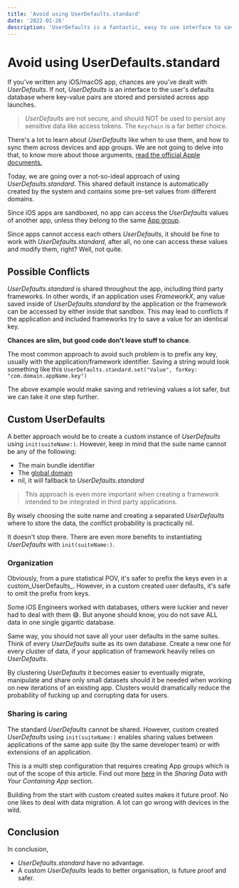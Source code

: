 ```yaml
---
title: 'Avoid using UserDefaults.standard'
date: '2022-01-26'
description: 'UserDefaults is a fantastic, easy to use interface to save and retrieve data quickly. But do not use the standard instance.'
---
```


# Avoid using UserDefaults.standard

If you've written any iOS/macOS app, chances are you've dealt with _UserDefaults_. If not, _UserDefaults_ is an interface to the user's defaults database where key-value pairs are stored and persisted across app launches.

> _UserDefaults_ are not secure, and should NOT be used to persist any sensitive data like access tokens. The `Keychain` is a far better choice.

There's a lot to learn about _UserDefaults_ like when to use them, and how to sync them across devices and app groups. We are not going to delve into that, to know more about those arguments, [read the official Apple documents.](https://developer.apple.com/documentation/foundation/userdefaults)

Today, we are going over a not-so-ideal approach of using _UserDefaults.standard_. This shared default instance is automatically created by the system and contains some pre-set values from different domains. 

Since iOS apps are sandboxed, no app can access the _UserDefaults_ values of another app, unless they belong to the same [App group](https://developer.apple.com/documentation/bundleresources/entitlements/com_apple_security_application-groups).

Since apps cannot access each others _UserDefaults_, it should be fine to work with _UserDefaults.standard_, after all, no one can access these values and modify them, right? Well, not quite.

## Possible Conflicts

_UserDefaults.standard_ is shared throughout the app, including third party frameworks. In other words, if an application uses _FrameworkX_, any value saved inside of _UserDefaults.standard_ by the application or the framework can be accessed by either inside that sandbox. This may lead to conflicts if the application and included frameworks try to save a value for an identical key.

**Chances are slim, but good code don't leave stuff to chance**.

The most common approach to avoid such problem is to prefix any key, usually with the application/framework identifier. Saving a string would look something like this `UserDefaults.standard.set("Value", forKey: "com.domain.appName.key")`

The above example would make saving and retrieving values a lot safer, but we can take it one step further.

## Custom UserDefaults

A better approach would be to create a custom instance of _UserDefaults_ using `init(suiteName:)`. However, keep in mind that the suite name cannot be any of the following:
- The main bundle identifier
- The [global domain](https://developer.apple.com/documentation/foundation/userdefaults/1407355-globaldomain)
- nil, it will fallback to _UserDefaults.standard_

> This approach is even more important when creating a framework intended to be integrated in third party applications.

By wisely choosing the suite name and creating a separated _UserDefaults_ where to store the data, the conflict probability is practically nil. 

It doesn't stop there. There are even more benefits to instantiating _UserDefaults_ with `init(suiteName:)`.

### Organization

Obviously, from a pure statistical POV, it's safer to prefix the keys even in a custom_UserDefaults_. However, in a custom created user defaults, it's safe to omit the prefix from keys.

Some iOS Engineers worked with databases, others were luckier and never had to deal with them 😅. But anyone should know, you do not save ALL data in one single gigantic database.

Same way, you should not save all your user defaults in the same suites. Think of every _UserDefaults_ suite as its own database. Create a new one for every cluster of data, if your application of framework heavily relies on _UserDefaults_.

By clustering _UserDefaults_ it becomes easier to eventually migrate, manipulate and share only small datasets should it be needed when working on new iterations of an existing app. Clusters would dramatically reduce the probability of fucking up and corrupting data for users.

### Sharing is caring

The standard _UserDefaults_ cannot be shared. However, custom created _UserDefaults_ using `init(suiteName:)` enables sharing values between applications of the same app suite (by the same developer team) or with extensions of an application.

This is a multi step configuration that requires creating App groups which is out of the scope of this article. Find out more [here](https://developer.apple.com/library/archive/documentation/General/Conceptual/ExtensibilityPG/ExtensionScenarios.html#//apple_ref/doc/uid/TP40014214-CH21-SW1) in the _Sharing Data with Your Containing App_ section.

Building from the start with custom created suites makes it future proof. No one likes to deal with data migration. A lot can go wrong with devices in the wild.

## Conclusion

In conclusion, 
- _UserDefaults.standard_ have no advantage. 
- A custom _UserDefaults_ leads to better organisation, is future proof and safer.